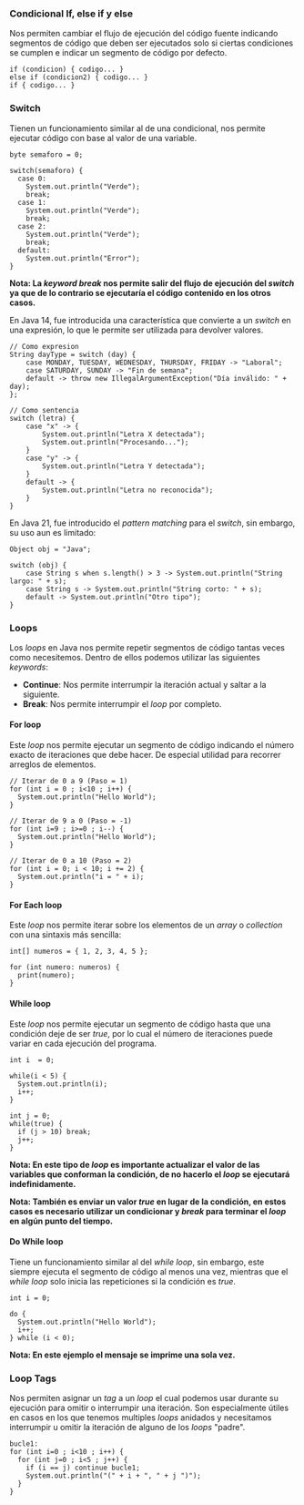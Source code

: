 ### Condicional If, else if y else

Nos permiten cambiar el flujo de ejecución del código fuente indicando segmentos de código que deben ser ejecutados solo si ciertas condiciones se cumplen e indicar un segmento de código por defecto.

```
if (condicion) { codigo... }
else if (condicion2) { codigo... }
if { codigo... }
```
### Switch

Tienen un funcionamiento similar al de una condicional, nos permite ejecutar código con base al valor de una variable.

```
byte semaforo = 0;

switch(semaforo) {
  case 0:
    System.out.println("Verde");
    break;
  case 1:
    System.out.println("Verde");
    break;
  case 2:
    System.out.println("Verde");
    break;
  default:
	System.out.println("Error");
}
```

**Nota: La *keyword break* nos permite salir del flujo de ejecución del *switch* ya que de lo contrario se ejecutaría el código contenido en los otros casos.**

En Java 14, fue introducida una característica que convierte a un *switch* en una expresión, lo que le permite ser utilizada para devolver valores.

```
// Como expresion
String dayType = switch (day) {
    case MONDAY, TUESDAY, WEDNESDAY, THURSDAY, FRIDAY -> "Laboral";
    case SATURDAY, SUNDAY -> "Fin de semana";
    default -> throw new IllegalArgumentException("Día inválido: " + day);
};

// Como sentencia
switch (letra) {
    case "x" -> {
        System.out.println("Letra X detectada");
        System.out.println("Procesando...");
    }
    case "y" -> {
        System.out.println("Letra Y detectada");
    }
    default -> {
        System.out.println("Letra no reconocida");
    }
}
```

En Java 21, fue introducido el *pattern matching* para el *switch*, sin embargo, su uso aun es limitado:

```
Object obj = "Java";

switch (obj) {
    case String s when s.length() > 3 -> System.out.println("String largo: " + s);
    case String s -> System.out.println("String corto: " + s);
    default -> System.out.println("Otro tipo");
}
```
### Loops

Los *loops* en Java nos permite repetir segmentos de código tantas veces como necesitemos. Dentro de ellos podemos utilizar las siguientes *keywords*:

- **Continue**: Nos permite interrumpir la iteración actual y saltar a la siguiente.
- **Break**: Nos permite interrumpir el *loop* por completo.
#### For loop

Este *loop* nos permite ejecutar un segmento de código indicando el número exacto de iteraciones que debe hacer. De especial utilidad para recorrer arreglos de elementos.

```
// Iterar de 0 a 9 (Paso = 1)
for (int i = 0 ; i<10 ; i++) {
  System.out.println("Hello World");
}

// Iterar de 9 a 0 (Paso = -1)
for (int i=9 ; i>=0 ; i--) {
  System.out.println("Hello World");
}

// Iterar de 0 a 10 (Paso = 2)
for (int i = 0; i < 10; i += 2) {
  System.out.println("i = " + i);
}
```
#### For Each loop

Este *loop* nos permite iterar sobre los elementos de un *array* o *collection* con una sintaxis más sencilla:

```
int[] numeros = { 1, 2, 3, 4, 5 };

for (int numero: numeros) {
  print(numero);
}
```
#### While loop

Este *loop* nos permite ejecutar un segmento de código hasta que una condición deje de ser *true*, por lo cual el número de iteraciones puede variar en cada ejecución del programa.

```
int i  = 0;

while(i < 5) {
  System.out.println(i);
  i++;
}

int j = 0;
while(true) {
  if (j > 10) break;
  j++;
}
```

**Nota: En este tipo de *loop* es importante actualizar el valor de las variables que conforman la condición, de no hacerlo el *loop* se ejecutará indefinidamente.**

**Nota: También es enviar un valor *true* en lugar de la condición, en estos casos es necesario utilizar un condicionar y *break* para terminar el *loop* en algún punto del tiempo.**
#### Do While loop

Tiene un funcionamiento similar al del *while loop*, sin embargo, este siempre ejecuta el segmento de código al menos una vez, mientras que el *while loop* solo inicia las repeticiones si la condición es *true*.

```
int i = 0;

do {
  System.out.println("Hello World");
  i++;
} while (i < 0);
```

**Nota: En este ejemplo el mensaje se imprime una sola vez.**
### Loop Tags

Nos permiten asignar un *tag* a un *loop* el cual podemos usar durante su ejecución para omitir o interrumpir una iteración. Son especialmente útiles en casos en los que tenemos multiples *loops* anidados y necesitamos interrumpir u omitir la iteración de alguno de los *loops* "padre".

```
bucle1:
for (int i=0 ; i<10 ; i++) {
  for (int j=0 ; i<5 ; j++) {
    if (i == j) continue bucle1;
    System.out.println("(" + i + ", " + j ")");
  }
}
```